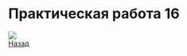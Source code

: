 #  Практическая работа 16
![ ](https://github.com/caidzitcu/mdc0103/blob/master/pr16/1.gif)   <br>
[Назад](https://github.com/caidzitcu/mdc0103/blob/master/readme.md)